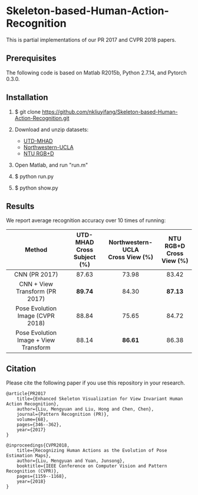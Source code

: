 # Skeleton-based-Human-Action-Recognition
This is partial implementations of our PR 2017 and CVPR 2018 papers.

## Prerequisites
The following code is based on Matlab R2015b, Python 2.7.14, and Pytorch 0.3.0.

## Installation
1. $ git clone https://github.com/nkliuyifang/Skeleton-based-Human-Action-Recognition.git

2. Download and unzip datasets: 
    * [UTD-MHAD](https://pan.baidu.com/s/1hc3AYngGxCXk49ihW-EbuA)
    * [Northwestern-UCLA](https://pan.baidu.com/s/1f7hWElp3_u5Wen8qVGfB8Q)
    * [NTU RGB+D](https://pan.baidu.com/s/1lJ1-kfrvfk-XZiqO-4cmlQ)

3. Open Matlab, and run "run.m"

4. $ python run.py

5. $ python show.py

## Results
We report average recognition accuracy over 10 times of running:

| Method | UTD-MHAD<br>Cross Subject (%)|Northwestern-UCLA<br>Cross View (%) |NTU RGB+D<br>Cross View (%) |
| :------:| :------: | :------: | :------: |
CNN (PR 2017)                             | 87.63     | 73.98      | 83.42
CNN + View Transform (PR 2017)            | **89.74** | 84.30      | **87.13**
Pose Evolution Image (CVPR 2018)          | 88.84     | 75.65      | 84.72
Pose Evolution Image + View Transform     | 88.14     | **86.61**  | 86.38

## Citation
Please cite the following paper if you use this repository in your research.
```
@article{PR2017
    title={Enhanced Skeleton Visualization for View Invariant Human Action Recognition},
    author={Liu, Mengyuan and Liu, Hong and Chen, Chen},
    journal={Pattern Recognition (PR)},
    volume={68},
    pages={346--362},
    year={2017}
}

@inproceedings{CVPR2018,
    title={Recognizing Human Actions as the Evolution of Pose Estimation Maps},
    author={Liu, Mengyuan and Yuan, Junsong},
    booktitle={IEEE Conference on Computer Vision and Pattern Recognition (CVPR)},
    pages={1159--1168},
    year={2018}
}
